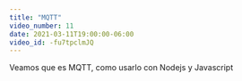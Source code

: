 ```yaml
---
title: "MQTT"
video_number: 11
date: 2021-03-11T19:00:00-06:00
video_id: -fu7tpclmJQ
---
```


Veamos que es MQTT, como usarlo con Nodejs y Javascript
